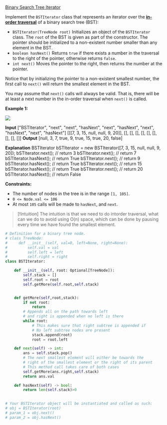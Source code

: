 
[Binary Search Tree Iterator](https://leetcode.com/problems/binary-search-tree-iterator/)

Implement the `BSTIterator` class that represents an iterator over the **[in-order traversal](https://en.wikipedia.org/wiki/Tree_traversal#In-order_(LNR))** of a binary search tree (BST):

- `BSTIterator(TreeNode root)` Initializes an object of the `BSTIterator` class. The `root` of the BST is given as part of the constructor. The pointer should be initialized to a non-existent number smaller than any element in the BST.
- `boolean hasNext()` Returns `true` if there exists a number in the traversal to the right of the pointer, otherwise returns `false`.
- `int next()` Moves the pointer to the right, then returns the number at the pointer.

Notice that by initializing the pointer to a non-existent smallest number, the first call to `next()` will return the smallest element in the BST.

You may assume that `next()` calls will always be valid. That is, there will be at least a next number in the in-order traversal when `next()` is called.

**Example 1:**

![](https://assets.leetcode.com/uploads/2018/12/25/bst-tree.png)

**Input**
["BSTIterator", "next", "next", "hasNext", "next", "hasNext", "next", "hasNext", "next", "hasNext"]
[[[7, 3, 15, null, null, 9, 20]], [], [], [], [], [], [], [], [], []]
**Output**
[null, 3, 7, true, 9, true, 15, true, 20, false]

**Explanation**
BSTIterator bSTIterator = new BSTIterator([7, 3, 15, null, null, 9, 20]);
bSTIterator.next();    // return 3
bSTIterator.next();    // return 7
bSTIterator.hasNext(); // return True
bSTIterator.next();    // return 9
bSTIterator.hasNext(); // return True
bSTIterator.next();    // return 15
bSTIterator.hasNext(); // return True
bSTIterator.next();    // return 20
bSTIterator.hasNext(); // return False

**Constraints:**

- The number of nodes in the tree is in the range `[1, 105]`.
- `0 <= Node.val <= 106`
- At most `105` calls will be made to `hasNext`, and `next`.

>[!Intuition]
>The intuition is that we need to do intorder traversal, what can we do to avoid using O(n) space, which can be done by pausing every time we have found the smallest element.



```python
# Definition for a binary tree node.
# class TreeNode:
#     def __init__(self, val=0, left=None, right=None):
#         self.val = val
#         self.left = left
#         self.right = right
class BSTIterator:

    def __init__(self, root: Optional[TreeNode]):
        self.stack = []
        self.root = root
        self.getMore(self.root,self.stack)


    def getMore(self,root,stack):
        if not root:
            return 
        # Appends all on the path towards left
        # and right is appended when no left is there
        while root:
	        # This makes sure that right subtree is appended if
	        # No left subtree nodes are present
            stack.append(root)
            root = root.left

    def next(self) -> int:
        ans = self.stack.pop()
        # The next smallest element will either be towards the 
        # right of the smallest element or the right of its parent
        # This method call takes care of both cases 
        self.getMore(ans.right,self.stack)
        return ans.val

    def hasNext(self) -> bool:
        return len(self.stack)>0
    

# Your BSTIterator object will be instantiated and called as such:
# obj = BSTIterator(root)
# param_1 = obj.next()
# param_2 = obj.hasNext()
```